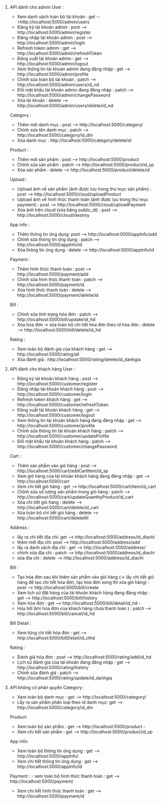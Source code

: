 1. API dành cho admin
   User : 
   - Xem danh sách toàn bộ tài khoản : get -->http://localhost:5000/admin/users 
   - Đăng ký tài khoản admin : post --> http://localhost:5000/admin/register 
   - Đăng nhập tài khoản admin : post --> http://localhost:5000/admin/login 
   - Refresh token admin : get --> http://localhost:5000/admin/refreshToken 
   - Đăng xuất tài khoản admin : get --> http://localhost:5000/admin/logout 
   - Xem thông tin tài khoản admin đang đăng nhập : get --> http://localhost:5000/admin/profile 
   - Chỉnh sửa toàn bộ tài khoản : patch --> http://localhost:5000/admin/users/id_nd 
   - Đổi mật khẩu tài khoản admin đang đăng nhập : patch --> http://localhost:5000/admin/changePassword 
   - Xóa tài khoản : delete --> http://localhost:5000/admin/users/delete/id_nd

   Category : 
   - Thêm mới danh mục : post --> http://localhost:5000/category/ 
   - Chỉnh sửa tên danh mục : patch --> http://localhost:5000/category/id_dm 
   - Xóa danh mục : http://localhost:5000/category/delete/id

   Product :
   - Thêm mới sản phẩm : post --> http://localhost:5000/product 
   - Chỉnh sửa sản phẩm : patch --> http://localhost:5000/product/id_sp 
   - Xóa sản phẩm : delete --> http://localhost:5000/product/delete/id

   Upload : 
   - Upload ảnh về sản phẩm (ảnh được lưu trong thư mục sản phẩm) : post --> http://localhost:5000/cloud/uploadProduct 
   - Upload ảnh về hình thức thanh toán (ảnh được lưu trong thư mục payment) : post --> http://localhost:5000/cloud/uploadPayment 
   - Xóa ảnh trên cloud (xóa bằng public_id) : post --> http://localhost:5000/cloud/destroy

   App info : 
   - Thêm thông tin ứng dụng: post --> http://localhost:5000/appInfo/add 
   - Chỉnh sửa thông tin ứng dụng : patch --> http://localhost:5000/appInfo/id 
   - Xóa thông tin ứng dụng : delete --> http://localhost:5000/appInfo/id

   Payment : 
   - Thêm hình thức thanh toán : post --> http://localhost:5000/payment/add 
   - Chỉnh sửa hình thức thanh toán : patch --> http://localhost:5000/payment/id 
   - Xóa hình thức thanh toán : delete --> http://localhost:5000/payment/delete/id

   Bill : 
   - Chỉnh sửa tình trạng hóa đơn : patch --> http://localhost:5000/bill/update/id_hd 
   - Xóa hóa đơn -> xóa toàn bộ chi tiết hóa đơn theo id hóa đơn : delete --> http://localhost:5000/bill/delete/id_hd

   Rating : 
   - Xem toàn bộ đánh giá của khách hàng : get --> http://localhost:5000/rating/all 
   - Xóa đánh giá : http://localhost:5000/rating/delete/id_danhgia

2. API dành cho khách hàng
   User :
   - Đăng ký tài khoản khách hàng : post --> http://localhost:5000/customer/register 
   - Đăng nhập tài khoản khách hàng : post --> http://localhost:5000/customer/login 
   - Refresh token khách hàng : get --> http://localhost:5000/customer/refreshToken 
   - Đăng xuất tài khoản khách hàng : get --> http://localhost:5000/customer/logout 
   - Xem thông tin tài khoản khách hàng đang đăng nhập : get --> http://localhost:5000/customer/profile 
   - Chỉnh sửa thông tin tài khoản khách hàng : patch --> http://localhost:5000/customer/updateProfile 
   - Đổi mật khẩu tài khoản khách hàng : patch --> http://localhost:5000/customer/changePassword

   Cart : 
   - Thêm sản phẩm vào giỏ hàng : post --> http://localhost:5000/cart/addCartItem/id_sp 
   - Xem giỏ hàng của tài khoản khách hàng đang đăng nhập : get --> http://localhost:5000/cart
   - Xem chi tiết giỏ hàng : get --> http://localhost:5000/cart/item/id_cart 
   - Chỉnh sửa số lượng sản phẩm trong giỏ hàng : patch --> http://localhost:5000/cart/updateQuantityProduct/id_cart 
   - Xóa chi tiết giỏ hàng : delete --> http://localhost:5000/cart/delete/id_cart 
   - Xóa toàn bộ chi tiết giỏ hàng : delete --> http://localhost:5000/cart/deleteAll

   Address :
   - lấy ra chi tiết địa chỉ: get --> http://localhost:5000/address/id_diachi 
   - thêm mới địa chỉ: post --> http://localhost:5000/address/add 
   - lấy ra danh sách địa chỉ : get --> http://localhost:5000/address/ 
   - chỉnh sửa địa chỉ : patch --> http://localhost:5000/address/id_diachi
   - xóa địa chỉ : delete --> http://localhost:5000/address/id_diachi

   Bill :
   - Tạo hóa đơn sau khi thêm sản phẩm vào giỏ hàng (-> lấy chi tiết giỏ hàng để tạo chi tiết hóa đơn, tạo hóa đơn xong thì xóa giỏ hàng) : post --> http://localhost:5000/bill/create 
   - Xem lịch sử đặt hàng của tài khoản khách hàng đang đăng nhập : get --> http://localhost:5000/bill/history 
   - Xem hóa đơn : get --> http://localhost:5000/bill/detail/id_hd - 
   - Hủy bill (khi hóa đơn của khách hàng chưa thanh toán ) : patch --> http://localhost:5000/bill/cancel/id_hd

   Bill Detail :
   - Xem từng chi tiết hóa đơn : get --> http://localhost:5000/billDetail/id_cthd

   Rating : 
   - Đánh giá hóa đơn : post --> http://localhost:5000/rating/add/id_hd 
   - Lịch sử đánh giá của tài khoản đang đăng nhập : get --> http://localhost:5000/rating/history 
   - Chỉnh sửa đánh giá : patch --> http://localhost:5000/rating/update/id_danhgia

3. API không có phân quyền
   Category : 
   - Xem toàn bộ danh mục : get --> http://localhost:5000/category/ 
   - Lấy ra sản phẩm phân loại theo id danh mục: get --> http://localhost:5000/category/id_dm

   Product:
   - Xem toàn bộ sản phẩm : get --> http://localhost:5000/product -
   - Xem chi tiết sản phẩm : get --> http://localhost:5000/product/id_sp

   App info: 
   - Xem toàn bộ thông tin ứng dụng : get --> http://localhost:5000/appInfo/ 
   - Xem chi tiết thông tin ứng dụng : get --> http://localhost:5000/appInfo/id

   Payment : - xem toàn bộ hình thức thanh toán : get --> http://localhost:5000/payment/
   - Xem chi tiết hình thức thanh toán : get --> http://localhost:5000/payment/id
